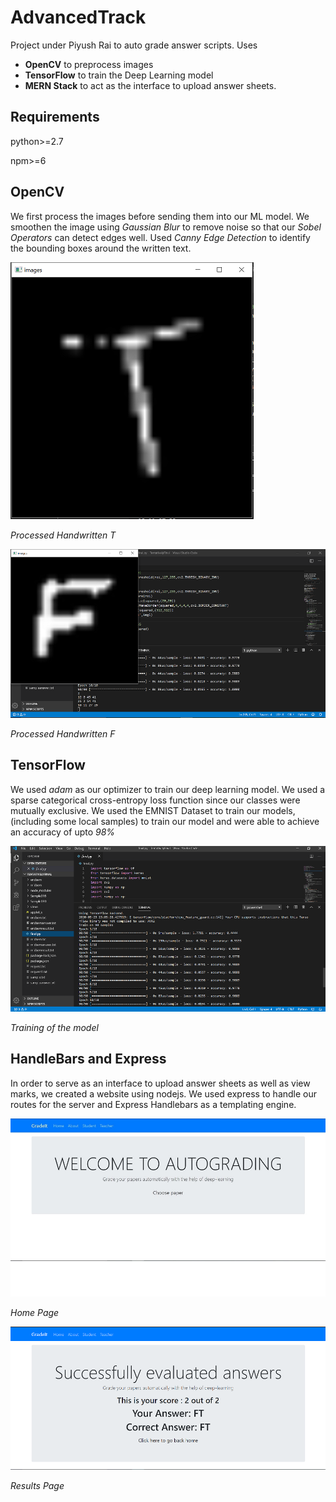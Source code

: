 # AdvancedTrack
Project under Piyush Rai to auto grade answer scripts. Uses
 - **OpenCV** to preprocess images
 - **TensorFlow** to train the Deep Learning model
 - **MERN Stack** to act as the interface to upload answer sheets.
 
## Requirements
python>=2.7

npm>=6

## OpenCV
We first process the images before sending them into our ML model. We smoothen the image using *Gaussian Blur* to remove noise so that our *Sobel Operators* can detect edges well. Used *Canny Edge Detection* to identify the bounding boxes around the written text. 


![Pre-processing Images](./images/OpenCVT.png)
<div align="left"><em>Processed Handwritten T</em></div>

![Pre-processing Images](./images/OpenCVF.png)
<div align="left"><em>Processed Handwritten F</em></div>

## TensorFlow
We used *adam* as our optimizer to train our deep learning model. We used a sparse categorical cross-entropy loss function since our classes were mutually exclusive. We used the EMNIST Dataset to train our models, (including some local samples) to train our model and were able to achieve an accuracy of upto *98%*

![Tensor Flow Training](./images/TensorFlowTraining.png)

*Training of the model*

## HandleBars and Express
In order to serve as an interface to upload answer sheets as well as view marks, we created a website using nodejs. We used express to handle our routes for the server and Express Handlebars as a templating engine.

![Home Page](./images/HomePage.jpg)
<div align="left"><em>Home Page</em></div>

![Results Page](./images/ResultPage.png)
<div align="left"><em>Results Page</em></div>

